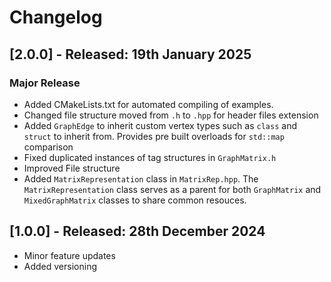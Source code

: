 # Changelog


## [2.0.0] - Released: 19th January 2025
### Major Release
- Added CMakeLists.txt for automated compiling of examples.
- Changed file structure moved from ``.h`` to ``.hpp`` for header files extension
- Added ``GraphEdge`` to inherit custom vertex types such as ``class`` and ``struct`` to inherit from. Provides pre built overloads for ``std::map`` comparison
- Fixed duplicated instances of tag structures in ``GraphMatrix.h``
- Improved File structure
- Added ``MatrixRepresentation`` class in ``MatrixRep.hpp``. The ``MatrixRepresentation`` class serves as a parent for both ``GraphMatrix`` and ``MixedGraphMatrix`` classes to share common resouces.

## [1.0.0] - Released: 28th December 2024
- Minor feature updates
- Added versioning
